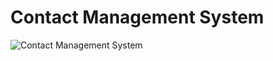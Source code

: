 # Contact Management System

![Contact Management System](/Python/Core/Contact_Management_System/SS/AddContact.JPG 'Contact Management System')